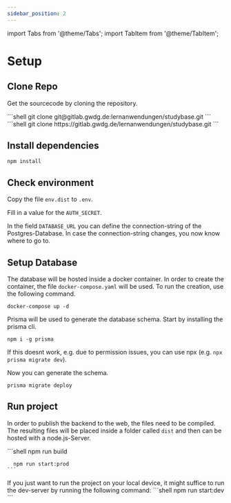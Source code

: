 ```yaml
---
sidebar_position: 2
---
```


import Tabs from '@theme/Tabs';
import TabItem from '@theme/TabItem';

# Setup

## Clone Repo

Get the sourcecode by cloning the repository.

<Tabs groupId="git-clone-preference">
  <TabItem value="ssh" label="SSH">
    ```shell
      git clone git@gitlab.gwdg.de:lernanwendungen/studybase.git
    ```
  </TabItem>
  <TabItem value="https" label="HTTPS">
    ```shell
      git clone https://gitlab.gwdg.de/lernanwendungen/studybase.git
    ```
  </TabItem>
</Tabs>

## Install dependencies

```shell
npm install
```

## Check environment
Copy the file `env.dist` to `.env`.

Fill in a value for the `AUTH_SECRET`.

In the field `DATABASE_URL` you can define the connection-string of the Postgres-Database.
In case the connection-string changes, you now know where to go to.

## Setup Database

The database will be hosted inside a docker container. In order to create the container, the file `docker-compose.yaml` will be used.
To run the creation, use the following command.
```shell
docker-compose up -d
```

Prisma will be used to generate the database schema. Start by installing the prisma cli.
```shell
npm i -g prisma
```

If this doesnt work, e.g. due to permission issues, you can use npx (e.g. `npx prisma migrate dev`).

Now you can generate the schema.
```shell
prisma migrate deploy
```

## Run project

In order to publish the backend to the web, the files need to be compiled. The resulting files will be placed inside a folder called `dist` and then can be hosted with a node.js-Server.

<Tabs groupId="environment">
  <TabItem value="prod" label="Produktive">
    ```shell
      npm run build

      npm run start:prod
    ```
  </TabItem>
  <TabItem value="dev" label="Development">
      If you just want to run the project on your local device, it might suffice to run the dev-server by running the following command:
      ```shell
        npm run start:dev
      ```
  </TabItem>
</Tabs>
